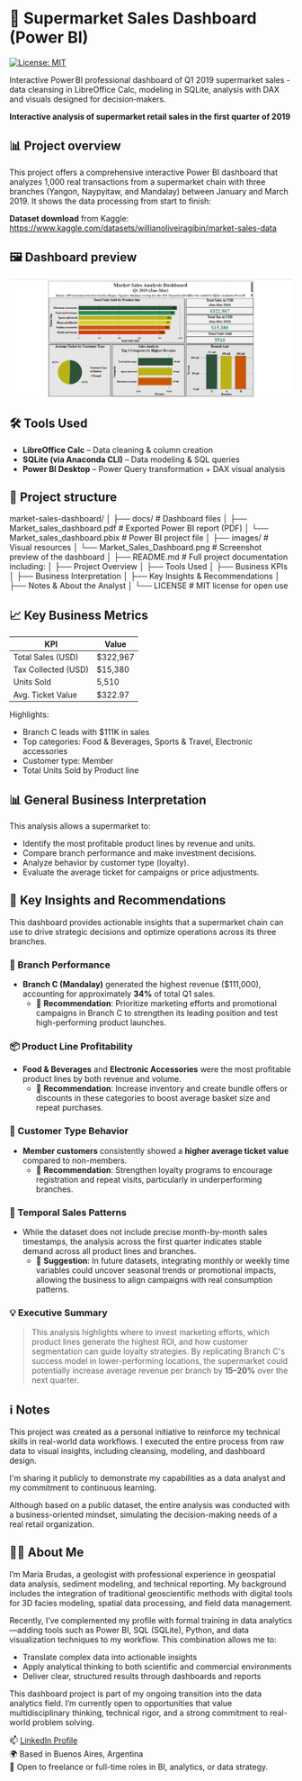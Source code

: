 # 🛒 Supermarket Sales Dashboard (Power BI)

[![License: MIT](https://img.shields.io/badge/License-MIT-yellow.svg)](LICENSE)

Interactive Power BI professional dashboard of Q1 2019 supermarket sales - data cleansing in LibreOffice Calc, modeling in SQLite, analysis with DAX and visuals designed for decision‑makers.

**Interactive analysis of supermarket retail sales in the first quarter of 2019**  

## 📊 Project overview

This project offers a comprehensive interactive Power BI dashboard that analyzes 1,000 real transactions from a supermarket chain with three branches (Yangon, Naypyitaw, and Mandalay) between January and March 2019. It shows the data processing from start to finish:

 **Dataset download** from Kaggle:  
   https://www.kaggle.com/datasets/willianoliveiragibin/market-sales-data

## 🖼️ Dashboard preview

![Dashboard Preview](images/Market_Sales_Dashboard.png)

## 🛠 Tools Used

- **LibreOffice Calc** – Data cleaning & column creation
- **SQLite (via Anaconda CLI)** – Data modeling & SQL queries
- **Power BI Desktop** – Power Query transformation + DAX visual analysis

## 📁 Project structure

market-sales-dashboard/
│
├── docs/                            # Dashboard files
│   ├── Market_sales_dashboard.pdf   # Exported Power BI report (PDF)
│   └── Market_sales_dashboard.pbix  # Power BI project file
│
├── images/                          # Visual resources
│   └── Market_Sales_Dashboard.png   # Screenshot preview of the dashboard
│
├── README.md                        # Full project documentation including:
│   ├── Project Overview
│   ├── Tools Used
│   ├── Business KPIs
│   ├── Business Interpretation
│   ├── Key Insights & Recommendations
│   ├── Notes & About the Analyst
│
└── LICENSE                          # MIT license for open use

## 📈 Key Business Metrics

| KPI                     | Value      |
|-------------------------|------------|
| Total Sales (USD)       | $322,967   |
| Tax Collected (USD)     | $15,380    |
| Units Sold              | 5,510      |
| Avg. Ticket Value       | $322.97    |

Highlights:
- Branch C leads with $111K in sales
- Top categories: Food & Beverages, Sports & Travel, Electronic accessories
- Customer type: Member
- Total Units Sold by Product line

## 📊 General Business Interpretation

This analysis allows a supermarket to:

- Identify the most profitable product lines by revenue and units.
- Compare branch performance and make investment decisions.
- Analyze behavior by customer type (loyalty).
- Evaluate the average ticket for campaigns or price adjustments.

## 📌 Key Insights and Recommendations

This dashboard provides actionable insights that a supermarket chain can use to drive strategic decisions and optimize operations across its three branches.

### 🏪 Branch Performance

- **Branch C (Mandalay)** generated the highest revenue ($111,000), accounting for approximately **34%** of total Q1 sales.
  - 📌 **Recommendation**: Prioritize marketing efforts and promotional campaigns in Branch C to strengthen its leading position and test high-performing product launches.

### 📦 Product Line Profitability

- **Food & Beverages** and **Electronic Accessories** were the most profitable product lines by both revenue and volume.
  - 📌 **Recommendation**: Increase inventory and create bundle offers or discounts in these categories to boost average basket size and repeat purchases.

### 👥 Customer Type Behavior

- **Member customers** consistently showed a **higher average ticket value** compared to non-members.
  - 📌 **Recommendation**: Strengthen loyalty programs to encourage registration and repeat visits, particularly in underperforming branches.

### 📅 Temporal Sales Patterns

- While the dataset does not include precise month-by-month sales timestamps, the analysis across the first quarter indicates stable demand across all product lines and branches.
  - 📌 **Suggestion**: In future datasets, integrating monthly or weekly time variables could uncover seasonal trends or promotional impacts, allowing the business to align campaigns with real consumption patterns.

### 💡 Executive Summary

> This analysis highlights where to invest marketing efforts, which product lines generate the highest ROI, and how customer segmentation can guide loyalty strategies. By replicating Branch C's success model in lower-performing locations, the supermarket could potentially increase average revenue per branch by **15–20%** over the next quarter.

## ℹ️ Notes

This project was created as a personal initiative to reinforce my technical skills in real-world data workflows. I executed the entire process from raw data to visual insights, including cleansing, modeling, and dashboard design.

I'm sharing it publicly to demonstrate my capabilities as a data analyst and my commitment to continuous learning.

Although based on a public dataset, the entire analysis was conducted with a business-oriented mindset, simulating the decision-making needs of a real retail organization.

## 👩‍💻 About Me

I’m María Brudas, a geologist with professional experience in geospatial data analysis, sediment modeling, and technical reporting. My background includes the integration of traditional geoscientific methods with digital tools for 3D facies modeling, spatial data processing, and field data management.

Recently, I’ve complemented my profile with formal training in data analytics—adding tools such as Power BI, SQL (SQLite), Python, and data visualization techniques to my workflow. This combination allows me to:

- Translate complex data into actionable insights  
- Apply analytical thinking to both scientific and commercial environments  
- Deliver clear, structured results through dashboards and reports

This dashboard project is part of my ongoing transition into the data analytics field. I’m currently open to opportunities that value multidisciplinary thinking, technical rigor, and a strong commitment to real-world problem solving.

📫 [LinkedIn Profile](https://www.linkedin.com/in/mariabrudas)  
🌍 Based in Buenos Aires, Argentina  
🚀 Open to freelance or full-time roles in BI, analytics, or data strategy.
